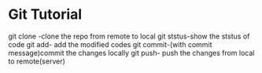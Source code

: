 # Git Tutorial
git clone -clone the repo from remote to local
git ststus-show the ststus of code
git add- add the modified codes
git commit-(with commit message)commit the changes locally
git push- push the changes from local to remote(server)